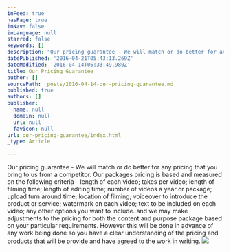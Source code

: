 ```yaml
---
inFeed: true
hasPage: true
inNav: false
inLanguage: null
starred: false
keywords: []
description: "Our pricing guarantee - We will match or do better for any pricing that you bring to us from a competitor. Our packages pricing is based and measured on the following criteria - length of each video; takes per video; length of filming time; length of editing time; number of videos a year or package; upload turn around time; location of filming; voiceover to introduce the product or service; watermark on each video; text to be included on each video; any other options you want to include. and we may make adjustments to the pricing \_for both the content and purpose package based on your particular requirements. However this will be done in advance of any work being done so you have a clear understanding of the pricing and products that will be provide and have agreed to the work in writing."
datePublished: '2016-04-21T05:43:13.269Z'
dateModified: '2016-04-14T05:33:49.980Z'
title: Our Pricing Guarantee
author: []
sourcePath: _posts/2016-04-14-our-pricing-guarantee.md
published: true
authors: []
publisher:
  name: null
  domain: null
  url: null
  favicon: null
url: our-pricing-guarantee/index.html
_type: Article

---
```

Our pricing guarantee - We will match or do better for any pricing that you bring to us from a competitor. Our packages pricing is based and measured on the following criteria - length of each video; takes per video; length of filming time; length of editing time; number of videos a year or package; upload turn around time; location of filming; voiceover to introduce the product or service; watermark on each video; text to be included on each video; any other options you want to include. and we may make adjustments to the pricing  for both the content and purpose package based on your particular requirements. However this will be done in advance of any work being done so you have a clear understanding of the pricing and products that will be provide and have agreed to the work in writing.
![](https://the-grid-user-content.s3-us-west-2.amazonaws.com/53895cdd-b330-473a-a161-2f67a5110d29.jpg)